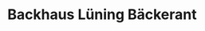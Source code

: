---
title: "Backhaus Lüning Bäckerant"
url: /bingen-am-rhein/backhaus-luening-baeckerant/
shop: Bäckerei
---